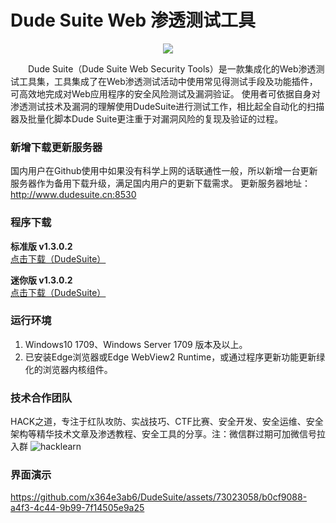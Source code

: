 # Dude Suite Web 渗透测试工具

<p align="center">
    <img src="https://github.com/x364e3ab6/DudeSuite/assets/73023058/8a1cd454-3e25-487d-a839-5f043c67bea5"> 
</p>

&emsp;&emsp;Dude Suite（Dude Suite Web Security Tools）是一款集成化的Web渗透测试工具集，工具集成了在Web渗透测试活动中使用常见得测试手段及功能插件，可高效地完成对Web应用程序的安全风险测试及漏洞验证。 使用者可依据自身对渗透测试技术及漏洞的理解使用DudeSuite进行测试工作，相比起全自动化的扫描器及批量化脚本Dude Suite更注重于对漏洞风险的复现及验证的过程。

### 新增下载更新服务器

国内用户在Github使用中如果没有科学上网的话联通性一般，所以新增一台更新服务器作为备用下载升级，满足国内用户的更新下载需求。
更新服务器地址：http://www.dudesuite.cn:8530

### 程序下载

**标准版 v1.3.0.2**  
[点击下载（DudeSuite）](http://www.dudesuite.cn:8530/releases/1.3.0.2/DudeSuite_Standard_Win.zip)

**迷你版 v1.3.0.2**  
[点击下载（DudeSuite）](http://www.dudesuite.cn:8530/releases/1.3.0.2/DudeSuite_Lite_Win.zip)

### 运行环境
1. Windows10 1709、Windows Server 1709 版本及以上。  
2. 已安装Edge浏览器或Edge WebView2 Runtime，或通过程序更新功能更新绿化的浏览器内核组件。  

### 技术合作团队
HACK之道，专注于红队攻防、实战技巧、CTF比赛、安全开发、安全运维、安全架构等精华技术文章及渗透教程、安全工具的分享。注：微信群过期可加微信号拉入群
![hacklearn](https://github.com/x364e3ab6/DudeSuite/assets/73023058/6f0af6f9-4be1-4585-9350-7855dfafabbc)


### 界面演示

https://github.com/x364e3ab6/DudeSuite/assets/73023058/b0cf9088-a4f3-4c44-9b99-7f14505e9a25



